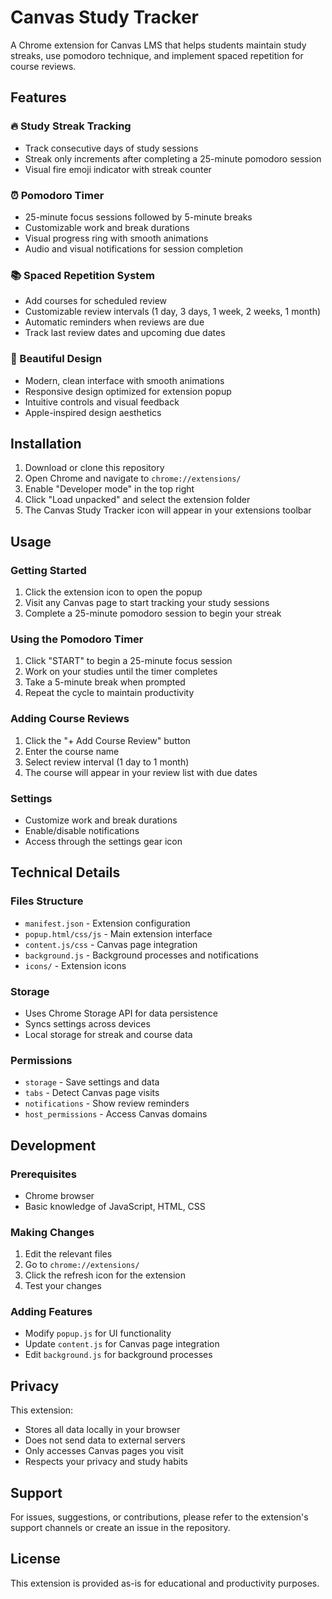 # Canvas Study Tracker

A Chrome extension for Canvas LMS that helps students maintain study streaks, use pomodoro technique, and implement spaced repetition for course reviews.

## Features

### 🔥 Study Streak Tracking
- Track consecutive days of study sessions
- Streak only increments after completing a 25-minute pomodoro session
- Visual fire emoji indicator with streak counter

### ⏰ Pomodoro Timer
- 25-minute focus sessions followed by 5-minute breaks
- Customizable work and break durations
- Visual progress ring with smooth animations
- Audio and visual notifications for session completion

### 📚 Spaced Repetition System
- Add courses for scheduled review
- Customizable review intervals (1 day, 3 days, 1 week, 2 weeks, 1 month)
- Automatic reminders when reviews are due
- Track last review dates and upcoming due dates

### 🎨 Beautiful Design
- Modern, clean interface with smooth animations
- Responsive design optimized for extension popup
- Intuitive controls and visual feedback
- Apple-inspired design aesthetics

## Installation

1. Download or clone this repository
2. Open Chrome and navigate to `chrome://extensions/`
3. Enable "Developer mode" in the top right
4. Click "Load unpacked" and select the extension folder
5. The Canvas Study Tracker icon will appear in your extensions toolbar

## Usage

### Getting Started
1. Click the extension icon to open the popup
2. Visit any Canvas page to start tracking your study sessions
3. Complete a 25-minute pomodoro session to begin your streak

### Using the Pomodoro Timer
1. Click "START" to begin a 25-minute focus session
2. Work on your studies until the timer completes
3. Take a 5-minute break when prompted
4. Repeat the cycle to maintain productivity

### Adding Course Reviews
1. Click the "+ Add Course Review" button
2. Enter the course name
3. Select review interval (1 day to 1 month)
4. The course will appear in your review list with due dates

### Settings
- Customize work and break durations
- Enable/disable notifications
- Access through the settings gear icon

## Technical Details

### Files Structure
- `manifest.json` - Extension configuration
- `popup.html/css/js` - Main extension interface
- `content.js/css` - Canvas page integration
- `background.js` - Background processes and notifications
- `icons/` - Extension icons

### Storage
- Uses Chrome Storage API for data persistence
- Syncs settings across devices
- Local storage for streak and course data

### Permissions
- `storage` - Save settings and data
- `tabs` - Detect Canvas page visits
- `notifications` - Show review reminders
- `host_permissions` - Access Canvas domains

## Development

### Prerequisites
- Chrome browser
- Basic knowledge of JavaScript, HTML, CSS

### Making Changes
1. Edit the relevant files
2. Go to `chrome://extensions/`
3. Click the refresh icon for the extension
4. Test your changes

### Adding Features
- Modify `popup.js` for UI functionality
- Update `content.js` for Canvas page integration
- Edit `background.js` for background processes

## Privacy

This extension:
- Stores all data locally in your browser
- Does not send data to external servers
- Only accesses Canvas pages you visit
- Respects your privacy and study habits

## Support

For issues, suggestions, or contributions, please refer to the extension's support channels or create an issue in the repository.

## License

This extension is provided as-is for educational and productivity purposes.